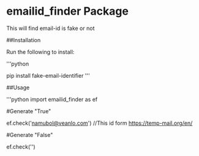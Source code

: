# emailid_finder Package
  This will find email-id is fake or not

##Installation

Run the following to install:

'''python

pip install fake-email-identifier
'''

##Usage

'''python
import emailid_finder as ef

#Generate "True"

ef.check('namubol@veanlo.com') //This id form https://temp-mail.org/en/

#Generate "False"

ef.check('<some real email>')
